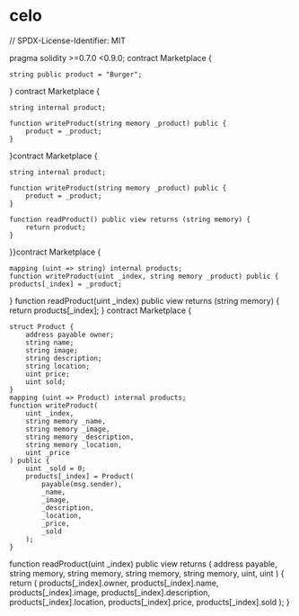 # celo
// SPDX-License-Identifier: MIT  

pragma solidity >=0.7.0 <0.9.0;
contract Marketplace {  

    string public product = "Burger";  
}
contract Marketplace {

    string internal product;

    function writeProduct(string memory _product) public {
        product = _product;
    }
}contract Marketplace {

    string internal product;

    function writeProduct(string memory _product) public {
        product = _product;
    }

    function readProduct() public view returns (string memory) {
        return product;
    }

}}contract Marketplace {

    mapping (uint => string) internal products;
    function writeProduct(uint _index, string memory _product) public {
	products[_index] = _product;
}
function readProduct(uint _index) public view returns (string memory) {
	return products[_index];
}
contract Marketplace {

    struct Product {
        address payable owner;
        string name;
        string image;
        string description;
        string location;
        uint price;
        uint sold;
    }
    mapping (uint => Product) internal products;
    function writeProduct(
		uint _index, 
		string memory _name,
		string memory _image,
		string memory _description, 
		string memory _location, 
		uint _price
	) public {
		uint _sold = 0;
		products[_index] = Product(
			payable(msg.sender),
			_name,
			_image,
			_description,
			_location,
			_price,
			_sold
		);
	}
  function readProduct(uint _index) public view returns (
		address payable,
		string memory, 
		string memory, 
		string memory, 
		string memory, 
		uint, 
		uint
	) {
		return (
			products[_index].owner, 
			products[_index].name, 
			products[_index].image, 
			products[_index].description, 
			products[_index].location, 
			products[_index].price,
			products[_index].sold
		);
	}
